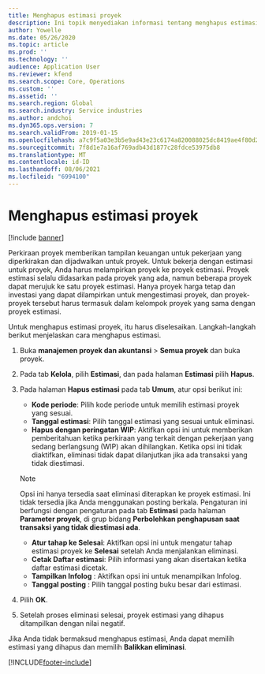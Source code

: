 ```yaml
---
title: Menghapus estimasi proyek
description: Ini topik menyediakan informasi tentang menghapus estimasi proyek setelah selesai.
author: Yowelle
ms.date: 05/26/2020
ms.topic: article
ms.prod: ''
ms.technology: ''
audience: Application User
ms.reviewer: kfend
ms.search.scope: Core, Operations
ms.custom: ''
ms.assetid: ''
ms.search.region: Global
ms.search.industry: Service industries
ms.author: andchoi
ms.dyn365.ops.version: 7
ms.search.validFrom: 2019-01-15
ms.openlocfilehash: a7c9f5a03e3b5e9ad43e23c6174a820088025dc8419ae4f80d247d69e80c8038
ms.sourcegitcommit: 7f8d1e7a16af769adb43d1877c28fdce53975db8
ms.translationtype: MT
ms.contentlocale: id-ID
ms.lasthandoff: 08/06/2021
ms.locfileid: "6994100"
---
```

# <a name="eliminate-a-project-estimate"></a>Menghapus estimasi proyek

[!include [banner](../includes/banner.md)]

Perkiraan proyek memberikan tampilan keuangan untuk pekerjaan yang diperkirakan dan dijadwalkan untuk proyek. Untuk bekerja dengan estimasi untuk proyek, Anda harus melampirkan proyek ke proyek estimasi. Proyek estimasi selalu didasarkan pada proyek yang ada, namun beberapa proyek dapat merujuk ke satu proyek estimasi. Hanya proyek harga tetap dan investasi yang dapat dilampirkan untuk mengestimasi proyek, dan proyek-proyek tersebut harus termasuk dalam kelompok proyek yang sama dengan proyek estimasi.

Untuk menghapus estimasi proyek, itu harus diselesaikan. Langkah-langkah berikut menjelaskan cara menghapus estimasi.

1. Buka **manajemen proyek dan akuntansi** > **Semua proyek** dan buka proyek. 
2. Pada tab **Kelola**, pilih **Estimasi**, dan pada halaman **Estimasi** pilih **Hapus**.
3. Pada halaman **Hapus estimasi** pada tab **Umum**, atur opsi berikut ini:

   - **Kode periode**: Pilih kode periode untuk memilih estimasi proyek yang sesuai. 
   - **Tanggal estimasi**: Pilih tanggal estimasi yang sesuai untuk eliminasi.
   - **Hapus dengan peringatan WIP**: Aktifkan opsi ini untuk memberikan pemberitahuan ketika perkiraan yang terkait dengan pekerjaan yang sedang berlangsung (WIP) akan dihilangkan. Ketika opsi ini tidak diaktifkan, eliminasi tidak dapat dilanjutkan jika ada transaksi yang tidak diestimasi. 
   > [!NOTE]
   > Opsi ini hanya tersedia saat eliminasi diterapkan ke proyek estimasi. Ini tidak tersedia jika Anda menggunakan posting berkala. Pengaturan ini berfungsi dengan pengaturan pada tab **Estimasi** pada halaman **Parameter proyek**, di grup bidang **Perbolehkan penghapusan saat transaksi yang tidak diestimasi ada**.
   - **Atur tahap ke Selesai**: Aktifkan opsi ini untuk mengatur tahap estimasi proyek ke **Selesai** setelah Anda menjalankan eliminasi.
   - **Cetak Daftar estimasi**: Pilih informasi yang akan disertakan ketika daftar estimasi dicetak.
   - **Tampilkan Infolog** : Aktifkan opsi ini untuk menampilkan Infolog.
   - **Tanggal posting** : Pilih tanggal posting buku besar dari estimasi.

4.  Pilih **OK**.
5. Setelah proses eliminasi selesai, proyek estimasi yang dihapus ditampilkan dengan nilai negatif. 

Jika Anda tidak bermaksud menghapus estimasi, Anda dapat memilih estimasi yang dihapus dan memilih **Balikkan eliminasi**.   


[!INCLUDE[footer-include](../includes/footer-banner.md)]